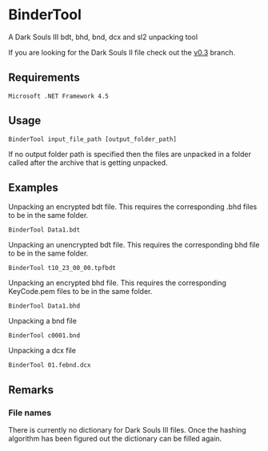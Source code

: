 # BinderTool
A Dark Souls III bdt, bhd, bnd, dcx and sl2 unpacking tool

If you are looking for the Dark Souls II file check out the [v0.3](https://github.com/Atvaark/BinderTool/tree/v0.3) branch.

## Requirements
```
Microsoft .NET Framework 4.5
```

## Usage
```
BinderTool input_file_path [output_folder_path]
```
If no output folder path is specified then the files are unpacked in a folder called after the archive that is getting unpacked.

## Examples

Unpacking an encrypted bdt file. This requires the corresponding .bhd files to be in the same folder.
```
BinderTool Data1.bdt
```

Unpacking an unencrypted bdt file. This requires the corresponding bhd file to be in the same folder.
```
BinderTool t10_23_00_00.tpfbdt
```

Unpacking an encrypted bhd file. This requires the corresponding KeyCode.pem files to be in the same folder.
```
BinderTool Data1.bhd
```

Unpacking a bnd file
```
BinderTool c0001.bnd
```

Unpacking a dcx file
```
BinderTool 01.febnd.dcx
```

## Remarks

### File names
There is  currently no dictionary for Dark Souls III files. Once the hashing algorithm has been figured out the dictionary can be filled again.
